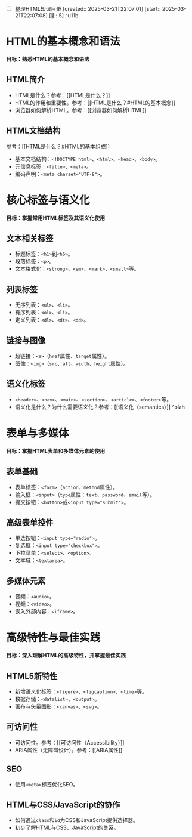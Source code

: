 - [ ] 整理HTML知识目录 [created:: 2025-03-21T22:07:01] [start:: 2025-03-21T22:07:08] [🍅:: 5]  ^u11b


# HTML的基本概念和语法
**目标：熟悉HTML的基本概念和语法**

## HTML简介
- HTML是什么？参考：[[HTML是什么？]]
- HTML的作用和重要性。参考：[[HTML是什么？#HTML的基本概念]]
- 浏览器如何解析HTML。参考：[[浏览器如何解析HTML]]

## HTML文档结构
参考：[[HTML是什么？#HTML的基本组成]]
- 基本文档结构：`<!DOCTYPE html>`、`<html>`、`<head>`、`<body>`。
- 元信息标签：`<title>`、`<meta>`。
- 编码声明：`<meta charset="UTF-8">`。


# 核心标签与语义化
**目标：掌握常用HTML标签及其语义化使用**

## 文本相关标签
- 标题标签：`<h1>`到`<h6>`。
- 段落标签：`<p>`。
- 文本格式化：`<strong>`、`<em>`、`<mark>`、`<small>`等。

## 列表标签
- 无序列表：`<ul>`、`<li>`。
- 有序列表：`<ol>`、`<li>`。
- 定义列表：`<dl>`、`<dt>`、`<dd>`。

## 链接与图像
- 超链接：`<a>`（`href`属性、`target`属性）。
- 图像：`<img>`（`src`、`alt`、`width`、`height`属性）。

## 语义化标签
- `<header>`、`<nav>`、`<main>`、`<section>`、`<article>`、`<footer>`等。
- 语义化是什么？为什么需要语义化？参考：[[语义化（semantics）]] ^plzh


# 表单与多媒体
**目标：掌握HTML表单和多媒体元素的使用**

## 表单基础
- 表单标签：`<form>`（`action`、`method`属性）。
- 输入框：`<input>`（`type`属性：`text`、`password`、`email`等）。
- 提交按钮：`<button>`或`<input type="submit">`。

## 高级表单控件
- 单选按钮：`<input type="radio">`。
- 复选框：`<input type="checkbox">`。
- 下拉菜单：`<select>`、`<option>`。
- 文本域：`<textarea>`。

## 多媒体元素
- 音频：`<audio>`。
- 视频：`<video>`。
- 嵌入外部内容：`<iframe>`。

# 高级特性与最佳实践
**目标：深入理解HTML的高级特性，并掌握最佳实践**

## HTML5新特性
- 新增语义化标签：`<figure>`、`<figcaption>`、`<time>`等。
- 数据存储：`<datalist>`、`<output>`。
- 画布与矢量图形：`<canvas>`、`<svg>`。

## 可访问性

- 可访问性。参考：[[可访问性（Accessibility）]]
- ARIA属性（无障碍设计）。参考：[[ARIA属性]]

## SEO
- 使用`<meta>`标签优化SEO。

## HTML与CSS/JavaScript的协作
- 如何通过`class`和`id`为CSS和JavaScript提供选择器。
- 初步了解HTML与CSS、JavaScript的关系。
